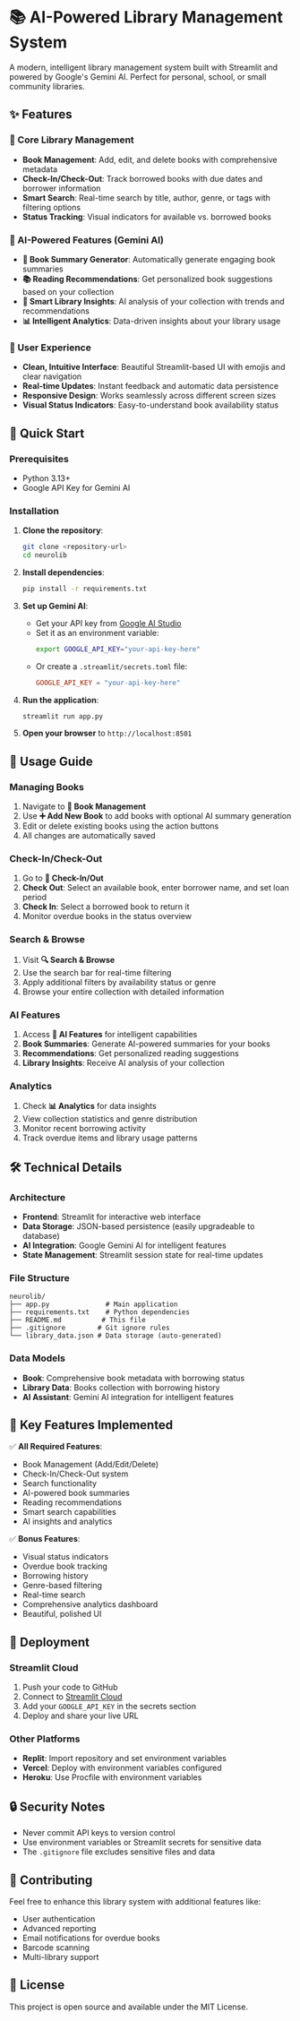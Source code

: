 # 📚 AI-Powered Library Management System

A modern, intelligent library management system built with Streamlit and powered by Google's Gemini AI. Perfect for personal, school, or small community libraries.

## ✨ Features

### 📘 Core Library Management
- **Book Management**: Add, edit, and delete books with comprehensive metadata
- **Check-In/Check-Out**: Track borrowed books with due dates and borrower information
- **Smart Search**: Real-time search by title, author, genre, or tags with filtering options
- **Status Tracking**: Visual indicators for available vs. borrowed books

### 🤖 AI-Powered Features (Gemini AI)
- **📖 Book Summary Generator**: Automatically generate engaging book summaries
- **📚 Reading Recommendations**: Get personalized book suggestions based on your collection
- **🧠 Smart Library Insights**: AI analysis of your collection with trends and recommendations
- **📊 Intelligent Analytics**: Data-driven insights about your library usage

### 🎨 User Experience
- **Clean, Intuitive Interface**: Beautiful Streamlit-based UI with emojis and clear navigation
- **Real-time Updates**: Instant feedback and automatic data persistence
- **Responsive Design**: Works seamlessly across different screen sizes
- **Visual Status Indicators**: Easy-to-understand book availability status

## 🚀 Quick Start

### Prerequisites
- Python 3.13+
- Google API Key for Gemini AI

### Installation

1. **Clone the repository**:
   ```bash
   git clone <repository-url>
   cd neurolib
   ```

2. **Install dependencies**:
   ```bash
   pip install -r requirements.txt
   ```

3. **Set up Gemini AI**:
   - Get your API key from [Google AI Studio](https://makersuite.google.com/app/apikey)
   - Set it as an environment variable:
     ```bash
     export GOOGLE_API_KEY="your-api-key-here"
     ```
   - Or create a `.streamlit/secrets.toml` file:
     ```toml
     GOOGLE_API_KEY = "your-api-key-here"
     ```

4. **Run the application**:
   ```bash
   streamlit run app.py
   ```

5. **Open your browser** to `http://localhost:8501`

## 📖 Usage Guide

### Managing Books
1. Navigate to **📖 Book Management**
2. Use **➕ Add New Book** to add books with optional AI summary generation
3. Edit or delete existing books using the action buttons
4. All changes are automatically saved

### Check-In/Check-Out
1. Go to **🔄 Check-In/Out**
2. **Check Out**: Select an available book, enter borrower name, and set loan period
3. **Check In**: Select a borrowed book to return it
4. Monitor overdue books in the status overview

### Search & Browse
1. Visit **🔍 Search & Browse**
2. Use the search bar for real-time filtering
3. Apply additional filters by availability status or genre
4. Browse your entire collection with detailed information

### AI Features
1. Access **🤖 AI Features** for intelligent capabilities
2. **Book Summaries**: Generate AI-powered summaries for your books
3. **Recommendations**: Get personalized reading suggestions
4. **Library Insights**: Receive AI analysis of your collection

### Analytics
1. Check **📊 Analytics** for data insights
2. View collection statistics and genre distribution
3. Monitor recent borrowing activity
4. Track overdue items and library usage patterns

## 🛠️ Technical Details

### Architecture
- **Frontend**: Streamlit for interactive web interface
- **Data Storage**: JSON-based persistence (easily upgradeable to database)
- **AI Integration**: Google Gemini AI for intelligent features
- **State Management**: Streamlit session state for real-time updates

### File Structure
```
neurolib/
├── app.py              # Main application
├── requirements.txt    # Python dependencies
├── README.md          # This file
├── .gitignore        # Git ignore rules
└── library_data.json # Data storage (auto-generated)
```

### Data Models
- **Book**: Comprehensive book metadata with borrowing status
- **Library Data**: Books collection with borrowing history
- **AI Assistant**: Gemini AI integration for intelligent features

## 🎯 Key Features Implemented

✅ **All Required Features**:
- Book Management (Add/Edit/Delete)
- Check-In/Check-Out system
- Search functionality
- AI-powered book summaries
- Reading recommendations
- Smart search capabilities
- AI insights and analytics

✅ **Bonus Features**:
- Visual status indicators
- Overdue book tracking
- Borrowing history
- Genre-based filtering
- Real-time search
- Comprehensive analytics dashboard
- Beautiful, polished UI

## 🚀 Deployment

### Streamlit Cloud
1. Push your code to GitHub
2. Connect to [Streamlit Cloud](https://streamlit.io/cloud)
3. Add your `GOOGLE_API_KEY` in the secrets section
4. Deploy and share your live URL

### Other Platforms
- **Replit**: Import repository and set environment variables
- **Vercel**: Deploy with environment variables configured
- **Heroku**: Use Procfile with environment variables

## 🔒 Security Notes

- Never commit API keys to version control
- Use environment variables or Streamlit secrets for sensitive data
- The `.gitignore` file excludes sensitive files and data

## 🤝 Contributing

Feel free to enhance this library system with additional features like:
- User authentication
- Advanced reporting
- Email notifications for overdue books
- Barcode scanning
- Multi-library support

## 📝 License

This project is open source and available under the MIT License.
